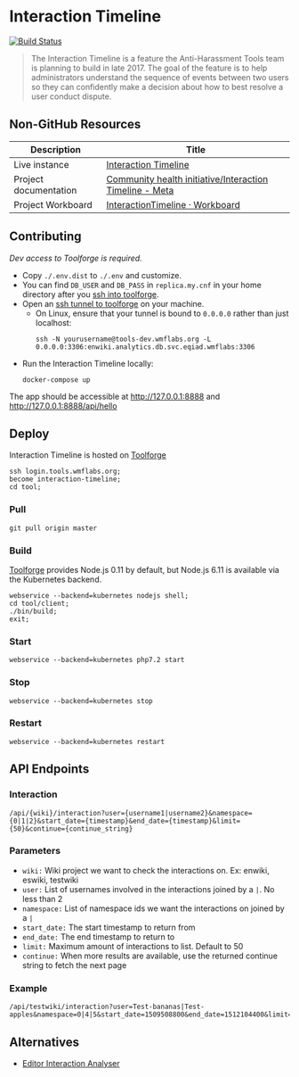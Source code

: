 # Interaction Timeline
[![Build Status](https://travis-ci.org/wikimedia/InteractionTimeline.svg?branch=master)](https://travis-ci.org/wikimedia/InteractionTimeline)

> The Interaction Timeline is a feature the Anti-Harassment Tools team is
> planning to build in late 2017. The goal of the feature is to help
> administrators understand the sequence of events between two users so
> they can confidently make a decision about how to best resolve a user conduct
> dispute.

## Non-GitHub Resources

Description | Title
----------- | --------
Live instance | [Interaction Timeline][t2]
Project documentation | [Community health initiative/Interaction Timeline - Meta][t2]
Project Workboard | [InteractionTimeline · Workboard][t3]

[t1]: https://tools.wmflabs.org/interaction-timeline/
[t2]: https://meta.wikimedia.org/wiki/Community_health_initiative/Interaction_Timeline
[t3]: https://phabricator.wikimedia.org/tag/interactiontimeline/

## Contributing
*Dev access to Toolforge is required.*
* Copy `./.env.dist` to `./.env` and customize.
* You can find `DB_USER` and `DB_PASS` in `replica.my.cnf` in your home directory after you [ssh into toolforge](https://wikitech.wikimedia.org/wiki/Help:Access#Accessing_Toolforge_instances).
* Open an [ssh tunnel to toolforge](https://wikitech.wikimedia.org/wiki/Help:Toolforge/Database#SSH_tunneling_for_local_testing_which_makes_use_of_Wiki_Replica_databases) on your machine.
  * On Linux, ensure that your tunnel is bound to `0.0.0.0` rather than just localhost:
    ```shell
    ssh -N yourusername@tools-dev.wmflabs.org -L 0.0.0.0:3306:enwiki.analytics.db.svc.eqiad.wmflabs:3306
    ```
* Run the Interaction Timeline locally:
    ```shell
    docker-compose up
    ```
The app should be accessible at <http://127.0.0.1:8888> and <http://127.0.0.1:8888/api/hello>

## Deploy
Interaction Timeline is hosted on [Toolforge](https://tools.wmflabs.org)
```shell
ssh login.tools.wmflabs.org;
become interaction-timeline;
cd tool;
```

### Pull
```shell
git pull origin master
```

### Build
[Toolforge](https://tools.wmflabs.org) provides Node.js 0.11 by default, but
Node.js 6.11 is available via the Kubernetes backend.
```shell
webservice --backend=kubernetes nodejs shell;
cd tool/client;
./bin/build;
exit;
```

### Start
```shell
webservice --backend=kubernetes php7.2 start
```

### Stop
```shell
webservice --backend=kubernetes stop
```

### Restart
```shell
webservice --backend=kubernetes restart
```

## API Endpoints
### Interaction
```
/api/{wiki}/interaction?user={username1|username2}&namespace={0|1|2}&start_date={timestamp}&end_date={timestamp}&limit={50}&continue={continue_string}
```
### Parameters
* `wiki:` Wiki project we want to check the interactions on. Ex: enwiki, eswiki, testwiki
* `user:` List of usernames involved in the interactions joined by a `|`. No less than 2
* `namespace:` List of namespace ids we want the interactions on joined by a `|`
* `start_date:` The start timestamp to return from
* `end_date:` The end timestamp to return to
* `limit:` Maximum amount of interactions to list. Default to 50
* `continue:` When more results are available, use the returned continue string to fetch the next page

### Example
```
/api/testwiki/interaction?user=Test-bananas|Test-apples&namespace=0|4|5&start_date=1509508800&end_date=1512104400&limit=10&continue=MzM4NTEy
```

## Alternatives
* [Editor Interaction Analyser](https://tools.wmflabs.org/sigma/editorinteract.py)
